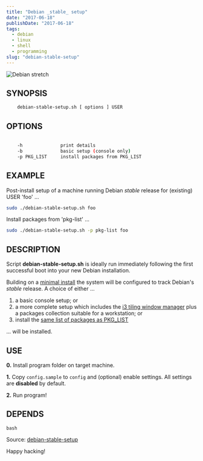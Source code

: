 ```yaml
---
title: "Debian _stable_ setup"
date: "2017-06-18"
publishDate: "2017-06-18"
tags:
  - debian
  - linux
  - shell
  - programming
slug: "debian-stable-setup"
---
```


![Debian stretch](/img/debian_9_banner.png)

## SYNOPSIS

```bash
    debian-stable-setup.sh [ options ] USER
```

## OPTIONS

```bash

    -h              print details
    -b              basic setup (console only)
    -p PKG_LIST     install packages from PKG_LIST
```

## EXAMPLE

Post-install setup of a machine running Debian _stable_ release  for (existing) USER 'foo' ...

```bash
sudo ./debian-stable-setup.sh foo
```

Install packages from 'pkg-list' ...

```bash
sudo ./debian-stable-setup.sh -p pkg-list foo
```

## DESCRIPTION

Script **debian-stable-setup.sh** is ideally run immediately following the first successful boot into your new Debian installation.

Building on a [minimal install](http://www.circuidipity.com/minimal-debian) the system will be configured to track Debian's _stable_ release. A choice of either ...

1) a basic console setup; or
2) a more complete setup which includes the [i3 tiling window manager](http://www.circuidipity.com/i3-tiling-window-manager) plus a packages collection suitable for a workstation; or
3) install the [same list of packages as PKG_LIST](http://www.circuidipity.com/debian-package-list)

... will be installed.

## USE

**0.** Install program folder on target machine.

**1.** Copy `config.sample` to `config` and (optional) enable settings. All settings are **disabled** by default.

**2.** Run program!

## DEPENDS

`bash`

Source: [debian-stable-setup](https://github.com/vonbrownie/linux-post-install/tree/master/scripts/debian-stable-setup)

Happy hacking!
